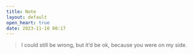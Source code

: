 ```yaml
---
title: Note
layout: default
open_heart: true
date: 2023-11-10 00:17
---
```


> I could still be wrong, but it’d be ok, because you were on my side.
